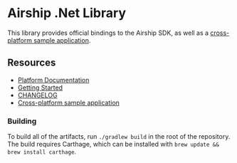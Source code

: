 # Airship .Net Library

This library provides official bindings to the Airship SDK, as well as a [cross-platform sample application](MauiSample).

## Resources

- [Platform Documentation](https://docs.airship.com/platform/mobile/)
- [Getting Started](https://docs.airship.com/platform/mobile/setup/sdk/maui/)
- [CHANGELOG](CHANGELOG.md)
- [Cross-platform sample application](MauiSample)

### Building

To build all of the artifacts, run `./gradlew build` in the root of the repository.
The build requires Carthage, which can be installed with `brew update && brew install carthage`.
